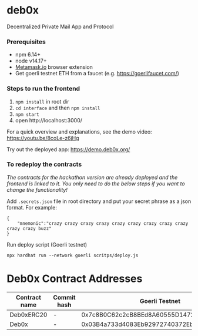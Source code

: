 # deb0x
Decentralized Private Mail App and Protocol

### Prerequisites
* npm 6.14+
* node v14.17+
* [Metamask.io](https://metamask.io) browser extension
* Get goerli testnet ETH from a faucet (e.g. https://goerlifaucet.com/)

### Steps to run the frontend

1. `npm install` in root dir
2. `cd interface` and then `npm install`
3. `npm start`
4. open http://localhost:3000/

For a quick overview and explanations, see the demo video: https://youtu.be/8coLe-z6jHg 

Try out the deployed app: https://demo.deb0x.org/

### To redeploy the contracts
_The contracts for the hackathon version are already deployed and the frontend is linked to it. You only need to do the below steps if you want to change the functionality!_

Add `.secrets.json` file in root directory and put your secret phrase as a json format. For example:
```
{
    "mnemonic":"crazy crazy crazy crazy crazy crazy crazy crazy crazy crazy crazy buzz"
}
```

Run deploy script (Goerli testnet)
```
npx hardhat run --network goerli scritps/deploy.js
```

# Deb0x Contract Addresses 

| Contract name            | Commit hash | Goerli Testnet                                 | Mainnet                                |
| ------------------------ | ----------- | ------------------------------------------- | ------------------------------------------ | 
| Deb0xERC20               |  -          | 0x7c8B0C62c2cB8BEd8A60555D14722ACFf4D760e5 |  |
| Deb0x                    |  -          | 0x03B4a733d4083Eb92972740372Eb05664c937136  |  |

